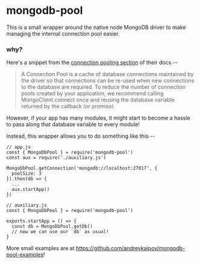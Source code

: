 # mongodb-pool

This is a small wrapper around the native node MongoDB driver to make managing the internal connection pool easier.

### why? 
Here's a snippet from the [connection pooling section](https://mongodb.github.io/node-mongodb-native/driver-articles/mongoclient.html#mongoclient-connection-pooling) of their docs --

> A Connection Pool is a cache of database connections maintained by the driver so that connections can be re-used when new connections to the database are required. To reduce the number of connection pools created by your application, we recommend calling MongoClient.connect once and reusing the database variable returned by the callback _(or promise)_.

However, if your app has many modules, it might start to become a hassle to pass along that database variable to every module!

Instead, this wrapper allows you to do something like this --

```
// app.js
const { MongoDbPool } = require('mongodb-pool')
const aux = require('./auxiliary.js')

MongoDbPool.getConnection('mongodb://localhost:27017', {
  poolSize: 3
}).then(db => {
  ...
  aux.startApp()
})
```

```
// auxiliary.js
const { MongoDbPool } = require('mongodb-pool')

exports.startApp = () => {
  const db = MongoDbPool.getDb()
  // now we can use our `db` as usual!
}
```

More small examples are at https://github.com/andreykaipov/mongodb-pool-examples!
